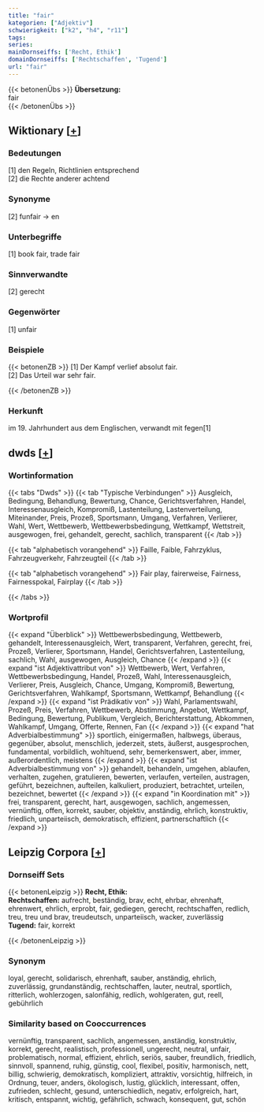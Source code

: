 ```yaml
---
title: "fair"
kategorien: ["Adjektiv"]
schwierigkeit: ["k2", "h4", "r11"]
tags:
series:
mainDornseiffs: ['Recht, Ethik']
domainDornseiffs: ['Rechtschaffen', 'Tugend']
url: "fair"
---
```


{{< betonenÜbs >}}
**Übersetzung:**  
fair  
{{< /betonenÜbs >}}

## Wiktionary [[+](https://de.wiktionary.org/wiki/fair)]

### Bedeutungen
[1] den Regeln, Richtlinien entsprechend  
[2] die Rechte anderer achtend  

### Synonyme
[2] funfair → en  

### Unterbegriffe
[1] book fair, trade fair  

### Sinnverwandte
[2] gerecht  

### Gegenwörter
[1] unfair  

### Beispiele
{{< betonenZB >}}
[1] Der Kampf verlief absolut fair.  
[2] Das Urteil war sehr fair.  

{{< /betonenZB >}}
### Herkunft
im 19. Jahrhundert aus dem Englischen, verwandt mit fegen[1]  



## dwds [[+](https://www.dwds.de/wb/fair)]

### Wortinformation
{{< tabs "Dwds" >}}
{{< tab "Typische Verbindungen" >}}
Ausgleich, Bedingung, Behandlung, Bewertung, Chance, Gerichtsverfahren, Handel, Interessenausgleich, Kompromiß, Lastenteilung, Lastenverteilung, Miteinander, Preis, Prozeß, Sportsmann, Umgang, Verfahren, Verlierer, Wahl, Wert, Wettbewerb, Wettbewerbsbedingung, Wettkampf, Wettstreit, ausgewogen, frei, gehandelt, gerecht, sachlich, transparent
{{< /tab >}}

{{< tab "alphabetisch vorangehend" >}}
Faille, Faible, Fahrzyklus, Fahrzeugverkehr, Fahrzeugteil
{{< /tab >}}

{{< tab "alphabetisch vorangehend" >}}
Fair play, fairerweise, Fairness, Fairnesspokal, Fairplay
{{< /tab >}}

{{< /tabs >}}

### Wortprofil
{{< expand "Überblick" >}} Wettbewerbsbedingung, Wettbewerb, gehandelt, Interessenausgleich, Wert, transparent, Verfahren, gerecht, frei, Prozeß, Verlierer, Sportsmann, Handel, Gerichtsverfahren, Lastenteilung, sachlich, Wahl, ausgewogen, Ausgleich, Chance {{< /expand >}}
{{< expand "ist Adjektivattribut von" >}} Wettbewerb, Wert, Verfahren, Wettbewerbsbedingung, Handel, Prozeß, Wahl, Interessenausgleich, Verlierer, Preis, Ausgleich, Chance, Umgang, Kompromiß, Bewertung, Gerichtsverfahren, Wahlkampf, Sportsmann, Wettkampf, Behandlung {{< /expand >}}
{{< expand "ist Prädikativ von" >}} Wahl, Parlamentswahl, Prozeß, Preis, Verfahren, Wettbewerb, Abstimmung, Angebot, Wettkampf, Bedingung, Bewertung, Publikum, Vergleich, Berichterstattung, Abkommen, Wahlkampf, Umgang, Offerte, Rennen, Fan {{< /expand >}}
{{< expand "hat Adverbialbestimmung" >}} sportlich, einigermaßen, halbwegs, überaus, gegenüber, absolut, menschlich, jederzeit, stets, äußerst, ausgesprochen, fundamental, vorbildlich, wohltuend, sehr, bemerkenswert, aber, immer, außerordentlich, meistens {{< /expand >}}
{{< expand "ist Adverbialbestimmung von" >}} gehandelt, behandeln, umgehen, ablaufen, verhalten, zugehen, gratulieren, bewerten, verlaufen, verteilen, austragen, geführt, bezeichnen, aufteilen, kalkuliert, produziert, betrachtet, urteilen, bezeichnet, bewertet {{< /expand >}}
{{< expand "in Koordination mit" >}} frei, transparent, gerecht, hart, ausgewogen, sachlich, angemessen, vernünftig, offen, korrekt, sauber, objektiv, anständig, ehrlich, konstruktiv, friedlich, unparteiisch, demokratisch, effizient, partnerschaftlich {{< /expand >}}

## Leipzig Corpora [[+](https://corpora.uni-leipzig.de/en/res?word=fair&corpusId=deu_newscrawl-public_2018)]

### Dornseiff Sets
{{< betonenLeipzig >}}
**Recht, Ethik:**  
**Rechtschaffen:** aufrecht, beständig, brav, echt, ehrbar, ehrenhaft, ehrenwert, ehrlich, erprobt, fair, gediegen, gerecht, rechtschaffen, redlich, treu, treu und brav, treudeutsch, unparteiisch, wacker, zuverlässig  
**Tugend:** fair, korrekt  

{{< /betonenLeipzig >}}

### Synonym
loyal, gerecht, solidarisch, ehrenhaft, sauber, anständig, ehrlich, zuverlässig, grundanständig, rechtschaffen, lauter, neutral, sportlich, ritterlich, wohlerzogen, salonfähig, redlich, wohlgeraten, gut, reell, gebührlich


### Similarity based on Cooccurrences
vernünftig, transparent, sachlich, angemessen, anständig, konstruktiv, korrekt, gerecht, realistisch, professionell, ungerecht, neutral, unfair, problematisch, normal, effizient, ehrlich, seriös, sauber, freundlich, friedlich, sinnvoll, spannend, ruhig, günstig, cool, flexibel, positiv, harmonisch, nett, billig, schwierig, demokratisch, kompliziert, attraktiv, vorsichtig, hilfreich, in Ordnung, teuer, anders, ökologisch, lustig, glücklich, interessant, offen, zufrieden, schlecht, gesund, unterschiedlich, negativ, erfolgreich, hart, kritisch, entspannt, wichtig, gefährlich, schwach, konsequent, gut, schön

